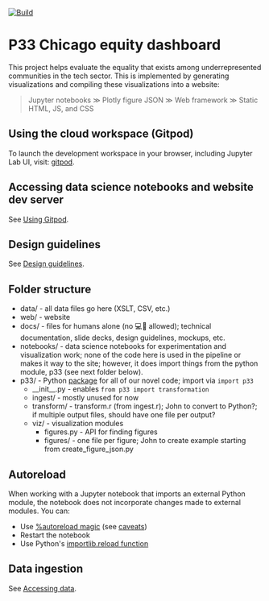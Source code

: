 [![Build](https://github.com/p33chicago/P33-DEI-dashboard-project/actions/workflows/build.yml/badge.svg)](https://github.com/p33chicago/P33-DEI-dashboard-project/actions/workflows/build.yml)

# P33 Chicago equity dashboard

This project helps evaluate the equality that exists among underrepresented communities in the tech sector. This is implemented by generating visualizations and compiling these visualizations into a website:

> Jupyter notebooks ≫ Plotly figure JSON ≫ Web framework ≫ Static HTML, JS, and CSS

## Using the cloud workspace (Gitpod)

To launch the development workspace in your browser, including Jupyter Lab UI, visit: [gitpod](https://gitpod.io/#https://github.com/p33chicago/P33-DEI-dashboard-project).

## Accessing data science notebooks and website dev server

See [Using Gitpod](./docs/using%20gitpod.md).

## Design guidelines

See [Design guidelines](./docs/design%20guidelines.md).

## Folder structure

* data/ - all data files go here (XSLT, CSV, etc.)
* web/ - website
* docs/ - files for humans alone (no 💻🤖 allowed); technical documentation, slide decks, design guidelines, mockups, etc.
* notebooks/ - data science notebooks for experimentation and visualization work; none of the code here is used in the pipeline or makes it way to the site; however, it does import things from the python module, p33 (see next folder below).
* p33/ - Python [package](https://docs.python.org/3/tutorial/modules.html#packages) for all of our novel code; import via `import p33`
  * \_\_init__.py - enables `from p33 import transformation`
  * ingest/ - mostly unused for now
  * transform/ - transform.r (from ingest.r); John to convert to Python?; if multiple output files, should have one file per output?
  * viz/ - visualization modules
    * figures.py - API for finding figures
    * figures/ - one file per figure; John to create example starting from create_figure_json.py


## Autoreload

When working with a Jupyter notebook that imports an external Python module, the notebook does not incorporate changes made to external modules. You can:

* Use [%autoreload magic](https://ipython.readthedocs.io/en/stable/config/extensions/autoreload.html) (see [caveats](https://ipython.readthedocs.io/en/stable/config/extensions/autoreload.html#caveats))
* Restart the notebook
* Use Python's [importlib.reload function](https://docs.python.org/3/library/importlib.html#importlib.reload)

## Data ingestion

See [Accessing data](./docs/accessing%20data.ipynb).

